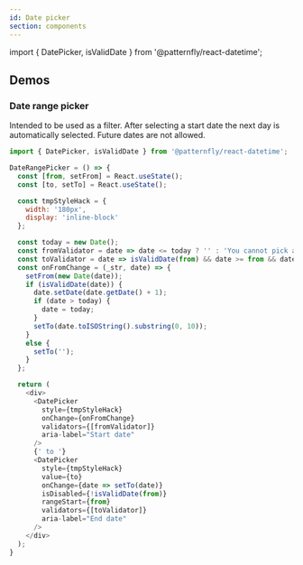 ```yaml
---
id: Date picker
section: components
---
```


import { DatePicker, isValidDate } from '@patternfly/react-datetime';

## Demos

### Date range picker

Intended to be used as a filter. After selecting a start date the next day is automatically selected. Future dates are not allowed.

```js
import { DatePicker, isValidDate } from '@patternfly/react-datetime';

DateRangePicker = () => {
  const [from, setFrom] = React.useState();
  const [to, setTo] = React.useState();

  const tmpStyleHack = {
    width: '180px',
    display: 'inline-block'
  };

  const today = new Date();
  const fromValidator = date => date <= today ? '' : 'You cannot pick a future date';
  const toValidator = date => isValidDate(from) && date >= from && date <= today ? '' : 'To date must be less than from date';
  const onFromChange = (_str, date) => {
    setFrom(new Date(date));
    if (isValidDate(date)) {
      date.setDate(date.getDate() + 1);
      if (date > today) {
        date = today;
      }
      setTo(date.toISOString().substring(0, 10));
    }
    else {
      setTo('');
    }
  };

  return (
    <div>
      <DatePicker
        style={tmpStyleHack}
        onChange={onFromChange}
        validators={[fromValidator]}
        aria-label="Start date"
      />
      {' to '}
      <DatePicker
        style={tmpStyleHack}
        value={to}
        onChange={date => setTo(date)}
        isDisabled={!isValidDate(from)}
        rangeStart={from}
        validators={[toValidator]}
        aria-label="End date"
      />
    </div>
  );
}
```

